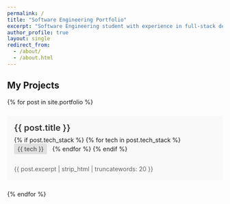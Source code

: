 ```yaml
---
permalink: /
title: "Software Engineering Portfolio"
excerpt: "Software Engineering student with experience in full-stack development, machine learning, IoT systems, and mobile app development."
author_profile: true
layout: single
redirect_from: 
  - /about/
  - /about.html
---
```


## My Projects

<div class="page__content">
  <div class="portfolio-grid">
  {% for post in site.portfolio %}
    <div class="portfolio-card">
      <a href="{{ post.url | relative_url }}" class="portfolio-link">
        <div class="portfolio-content">
          <h3>{{ post.title }}</h3>
          <div class="tech-stack">
            {% if post.tech_stack %}
              {% for tech in post.tech_stack %}
                <span class="tech-tag">{{ tech }}</span>
              {% endfor %}
            {% endif %}
          </div>
          <p>{{ post.excerpt | strip_html | truncatewords: 20 }}</p>
        </div>
      </a>
    </div>
  {% endfor %}
  </div>
</div>


<style>
/* Portfolio grid */
.portfolio-grid {
  display: grid;
  grid-template-columns: repeat(auto-fit, minmax(300px, 1fr));
  gap: 1.5rem;
}

/* Neater styling for portfolio items */
.portfolio-card {
  background: #f9f9f9;
  padding: 1rem;
  border-radius: 4px;
}

.portfolio-link {
  display: block;
  text-decoration: none;
  color: inherit;
}

.portfolio-content h3 {
  margin-top: 0;
  margin-bottom: 0.5rem;
  font-size: 1.25rem;
  color: #333;
  font-weight: 600;
}

.tech-stack {
  margin-bottom: 1rem;
}

.tech-tag {
  display: inline-block;
  background: #e0e0e0;
  color: #555;
  padding: 0.25rem 0.5rem;
  margin-right: 0.5rem;
  margin-bottom: 0.5rem;
  border-radius: 3px;
  font-size: 0.875rem;
  font-weight: 500;
}

.portfolio-content p {
  margin: 0;
  color: #666;
  line-height: 1.5;
}
</style>